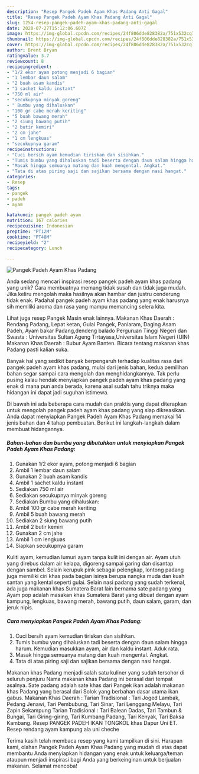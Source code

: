 ```yaml
---
description: "Resep Pangek Padeh Ayam Khas Padang Anti Gagal"
title: "Resep Pangek Padeh Ayam Khas Padang Anti Gagal"
slug: 1254-resep-pangek-padeh-ayam-khas-padang-anti-gagal
date: 2020-07-27T15:12:06.607Z
image: https://img-global.cpcdn.com/recipes/24f806dde828382a/751x532cq70/pangek-padeh-ayam-khas-padang-foto-resep-utama.jpg
thumbnail: https://img-global.cpcdn.com/recipes/24f806dde828382a/751x532cq70/pangek-padeh-ayam-khas-padang-foto-resep-utama.jpg
cover: https://img-global.cpcdn.com/recipes/24f806dde828382a/751x532cq70/pangek-padeh-ayam-khas-padang-foto-resep-utama.jpg
author: Brent Bryan
ratingvalue: 3.7
reviewcount: 8
recipeingredient:
- "1/2 ekor ayam potong menjadi 6 bagian"
- "1 lembar daun salam"
- "2 buah asam kandis"
- "1 sachet kaldu instant"
- "750 ml air"
- "secukupnya minyak goreng"
- " Bumbu yang dihaluskan"
- "100 gr cabe merah keriting"
- "5 buah bawang merah"
- "2 siung bawang putih"
- "2 butir kemiri"
- "2 cm jahe"
- "1 cm lengkuas"
- "secukupnya garam"
recipeinstructions:
- "Cuci bersih ayam kemudian tiriskan dan sisihkan."
- "Tumis bumbu yang dihaluskan tadi beserta dengan daun salam hingga harum. Kemudian masukkan ayam, air dan kaldu instant. Aduk rata."
- "Masak hingga semuanya matang dan kuah mengental. Angkat."
- "Tata di atas piring saji dan sajikan bersama dengan nasi hangat."
categories:
- Resep
tags:
- pangek
- padeh
- ayam

katakunci: pangek padeh ayam 
nutrition: 167 calories
recipecuisine: Indonesian
preptime: "PT12M"
cooktime: "PT48M"
recipeyield: "2"
recipecategory: Lunch

---
```



![Pangek Padeh Ayam Khas Padang](https://img-global.cpcdn.com/recipes/24f806dde828382a/751x532cq70/pangek-padeh-ayam-khas-padang-foto-resep-utama.jpg)

Anda sedang mencari inspirasi resep pangek padeh ayam khas padang yang unik? Cara membuatnya memang tidak susah dan tidak juga mudah. Jika keliru mengolah maka hasilnya akan hambar dan justru cenderung tidak enak. Padahal pangek padeh ayam khas padang yang enak harusnya sih memiliki aroma dan rasa yang mampu memancing selera kita.

Lihat juga resep Pangek Masin enak lainnya. Makanan Khas Daerah : Rendang Padang, Lepat ketan, Gulai Pangek, Paniaram, Daging Asam Padeh, Ayam bakar Padang,dendeng balado Perguruan Tinggi Negeri dan Swasta : Universitas Sultan Ageng Tirtayasa,Universitas Islam Negeri (UIN) Makanan Khas Daerah : Bubur Ayam Banten. Bicara tentang makanan khas Padang pasti kalian suka.

Banyak hal yang sedikit banyak berpengaruh terhadap kualitas rasa dari pangek padeh ayam khas padang, mulai dari jenis bahan, kedua pemilihan bahan segar sampai cara mengolah dan menghidangkannya. Tak perlu pusing kalau hendak menyiapkan pangek padeh ayam khas padang yang enak di mana pun anda berada, karena asal sudah tahu triknya maka hidangan ini dapat jadi suguhan istimewa.


Di bawah ini ada beberapa cara mudah dan praktis yang dapat diterapkan untuk mengolah pangek padeh ayam khas padang yang siap dikreasikan. Anda dapat menyiapkan Pangek Padeh Ayam Khas Padang memakai 14 jenis bahan dan 4 tahap pembuatan. Berikut ini langkah-langkah dalam membuat hidangannya.

<!--inarticleads1-->

##### Bahan-bahan dan bumbu yang dibutuhkan untuk menyiapkan Pangek Padeh Ayam Khas Padang:

1. Gunakan 1/2 ekor ayam, potong menjadi 6 bagian
1. Ambil 1 lembar daun salam
1. Gunakan 2 buah asam kandis
1. Ambil 1 sachet kaldu instant
1. Sediakan 750 ml air
1. Sediakan secukupnya minyak goreng
1. Sediakan  Bumbu yang dihaluskan:
1. Ambil 100 gr cabe merah keriting
1. Ambil 5 buah bawang merah
1. Sediakan 2 siung bawang putih
1. Ambil 2 butir kemiri
1. Gunakan 2 cm jahe
1. Ambil 1 cm lengkuas
1. Siapkan secukupnya garam


Kuliti ayam, kemudian lumuri ayam tanpa kulit ini dengan air. Ayam utuh yang direbus dalam air kelapa, digoreng sampai garing dan disantap dengan sambel. Selain kerupuk pink sebagai pelengkap, lontong padang juga memiliki ciri khas pada bagian isinya berupa nangka muda dan kuah santan yang kental seperti gulai. Selain nasi padang yang sudah terkenal, ada juga makanan khas Sumatera Barat lain bernama sate padang yang Ayam pop adalah masakan khas Sumatera Barat yang dibuat dengan ayam kampung, lengkuas, bawang merah, bawang putih, daun salam, garam, dan jeruk nipis. 

<!--inarticleads2-->

##### Cara menyiapkan Pangek Padeh Ayam Khas Padang:

1. Cuci bersih ayam kemudian tiriskan dan sisihkan.
1. Tumis bumbu yang dihaluskan tadi beserta dengan daun salam hingga harum. Kemudian masukkan ayam, air dan kaldu instant. Aduk rata.
1. Masak hingga semuanya matang dan kuah mengental. Angkat.
1. Tata di atas piring saji dan sajikan bersama dengan nasi hangat.


Makanan khas Padang menjadi salah satu kuliner yang sudah tersohor di seluruh penjuru Nama makanan khas Padang ini berasal dari tempat asalnya. Sate padang adalah sate khas dari Pangek ikan adalah makanan khas Padang yang berasal dari Solok yang berbahan dasar utama ikan gabus. Makanan Khas Daerah : Tarian Tradisional : Tari Joged Lambak, Pedang Jenawi, Tari Pembubung, Tari Sinar, Tari Lenggang Melayu, Tari Zapin Sekampung Tarian Tradisional : Tari Balean Dadas, Tari Tambun &amp; Bungai, Tari Giring-giring, Tari Kumbang Padang, Tari Kenyak, Tari Baksa Kambang. Resep PANGEK PADEH IKAN TONGKOL khas Dapur Uni ET. Resep rendang ayam kampung ala uni cheche 

Terima kasih telah membaca resep yang kami tampilkan di sini. Harapan kami, olahan Pangek Padeh Ayam Khas Padang yang mudah di atas dapat membantu Anda menyiapkan hidangan yang enak untuk keluarga/teman ataupun menjadi inspirasi bagi Anda yang berkeinginan untuk berjualan makanan. Selamat mencoba!
